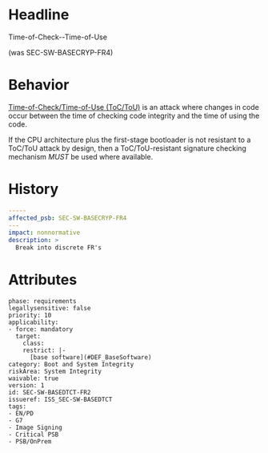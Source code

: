 # Headline 
Time-of-Check--Time-of-Use

(was SEC-SW-BASECRYP-FR4)

# Behavior
[Time-of-Check/Time-of-Use (ToC/ToU)](#DEF_ToCToU) is an attack where changes in code occur between the time of checking code integrity and the time of using the code. 

If the CPU architecture plus the first-stage bootloader is not resistant to a ToC/ToU attack by design, then a ToC/ToU-resistant signature checking mechanism _MUST_ be used where available.



# History

```yaml
-----
affected_psb: SEC-SW-BASECRYP-FR4
---
impact: nonnormative
description: >
  Break into discrete FR's
```

# Attributes

    phase: requirements
    legallysensitive: false
    priority: 10
    applicability:
    - force: mandatory
      target:
        class: 
        restrict: |-
          [base software](#DEF_BaseSoftware)
    category: Boot and System Integrity
    riskArea: System Integrity
    waivable: true
    version: 1
    id: SEC-SW-BASEDTCT-FR2
    issueref: ISS_SEC-SW-BASEDTCT
    tags:
    - EN/PD
    - G7
    - Image Signing
    - Critical PSB
    - PSB/OnPrem
